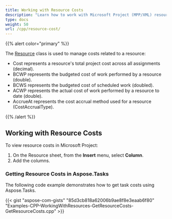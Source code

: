 ```yaml
---
title: Working with Resource Costs
description: "Learn how to work with Microsoft Project (MPP/XML) resource works using Aspose.Tasks for C++."
type: docs
weight: 50
url: /cpp/resource-cost/
---
```


{{% alert color="primary" %}} 

The [Resource](https://apireference.aspose.com/tasks/cpp/class/aspose.tasks.resource) class is used to manage costs related to a resource:

- Cost represents a resource's total project cost across all assignments (decimal).
- BCWP represents the budgeted cost of work performed by a resource (double).
- BCWS represents the budgeted cost of scheduled work (doubled).
- ACWP represents the actual cost of work performed by a resource to date (double).
- AccrueAt represents the cost accrual method used for a resource (CostAccrualType).

{{% /alert %}}

## **Working with Resource Costs**
To view resource costs in Microsoft Project:

1. On the Resource sheet, from the **Insert** menu, select **Column**.
2. Add the columns.

### **Getting Resource Costs in Aspose.Tasks**
The following code example demonstrates how to get task costs using Aspose.Tasks.

{{< gist "aspose-com-gists" "85d3cb818a62006b9ae8f8e3eaab6f80" "Examples-CPP-WorkingWithResources-GetResourceCosts-GetResourceCosts.cpp" >}}
